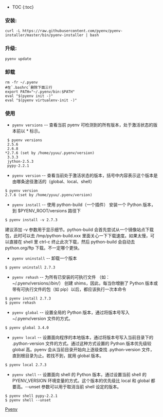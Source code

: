 * TOC
{:toc}

### 安装:
~~~
curl -L https://raw.githubusercontent.com/pyenv/pyenv-installer/master/bin/pyenv-installer | bash
~~~
### 升级:
~~~
pyenv update
~~~

### 卸载
~~~
rm -fr ~/.pyenv
#在`.bashrc`删除下面三行
export PATH="~/.pyenv/bin:$PATH"
eval "$(pyenv init -)"
eval "$(pyenv virtualenv-init -)"
~~~

### 使用
+ `pyenv versions` -- 查看当前 pyenv 可检测到的所有版本，处于激活状态的版本前以 * 标示。
~~~
 $ pyenv versions
 2.5.6
 2.6.8
*2.7.6 (set by /home/yyuu/.pyenv/version)
 3.3.3
 jython-2.5.3
 pypy-2.2.1
~~~
+ `pyenv version` -- 查看当前处于激活状态的版本，括号中内容表示这个版本是由哪条途径激活的（global、local、shell）
~~~
$ pyenv version
2.7.6 (set by /home/yyuu/.pyenv/version)
~~~
+ `pyenv install` -- 使用 python-build（一个插件） 安装一个 Python 版本，到 $PYENV_ROOT/versions 路径下
~~~
$ pyenv install -v 2.7.3
~~~
建议添加 -v 参数用于显示细节。python-build 会首先尝试从一个镜像站点下载包，此时可以去 /tmp/python-build.xxx 里面关心一下下载速度。如果太慢，可以直接在 shell 里 ctrl-c 终止此次下载，然后 python-build 会自动去 python.org/ftp 下载。不一定哪个更快。
+ `pyenv uninstall` -- 卸载一个版本
~~~
$ pyenv uninstall 2.7.3
~~~
+ `pyenv rehash` -- 为所有已安装的可执行文件 （如：~/.pyenv/versions/*/bin/*） 创建 shims，因此，每当你增删了 Python 版本或带有可执行文件的包（如 pip）以后，都应该执行一次本命令
~~~
$ pyenv install 2.7.3
$ pyenv rehash
~~~
+ `pyenv global` -- 设置全局的 Python 版本，通过将版本号写入 ~/.pyenv/version 文件的方式。
~~~
$ pyenv global 3.4.0
~~~
+ `pyenv local` -- 设置面向程序的本地版本，通过将版本号写入当前目录下的 .python-version 文件的方式。通过这种方式设置的 Python 版本优先级较 global 高。pyenv 会从当前目录开始向上逐级查找 .python-version 文件，直到根目录为止。若找不到，就用 global 版本。
~~~
$ pyenv local 2.7.3
~~~
+ `pyenv shell` -- 设置面向 shell 的 Python 版本，通过设置当前 shell 的 PYENV_VERSION 环境变量的方式。这个版本的优先级比 local 和 global 都要高。--unset 参数可以用于取消当前 shell 设定的版本。
~~~
$ pyenv shell pypy-2.2.1
$ pyenv shell --unset
~~~

[Pyenv](https://github.com/pyenv/pyenv, "Pyenv")